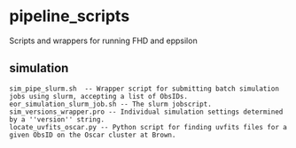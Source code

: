 # pipeline_scripts
Scripts and wrappers for running FHD and eppsilon

## simulation 
    sim_pipe_slurm.sh  -- Wrapper script for submitting batch simulation jobs using slurm, accepting a list of ObsIDs.
    eor_simulation_slurm_job.sh -- The slurm jobscript.
    sim_versions_wrapper.pro -- Individual simulation settings determined by a ''version'' string.
    locate_uvfits_oscar.py -- Python script for finding uvfits files for a given ObsID on the Oscar cluster at Brown.
